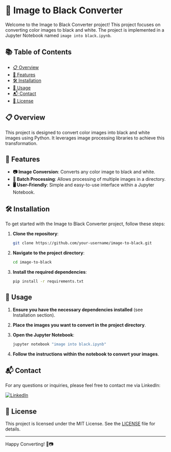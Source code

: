 # 🖤 Image to Black Converter

Welcome to the Image to Black Converter project! This project focuses on converting color images to black and white. The project is implemented in a Jupyter Notebook named `image into black.ipynb`.

## 📚 Table of Contents
- [📋 Overview](#overview)
- [🎯 Features](#features)
- [🛠️ Installation](#installation)
- [🚀 Usage](#usage)
- [📬 Contact](#contact)
- [📜 License](#license)

## 📋 Overview
This project is designed to convert color images into black and white images using Python. It leverages image processing libraries to achieve this transformation.

## 🎯 Features
- **📷 Image Conversion**: Converts any color image to black and white.
- **🔄 Batch Processing**: Allows processing of multiple images in a directory.
- **🖥️ User-Friendly**: Simple and easy-to-use interface within a Jupyter Notebook.

## 🛠️ Installation
To get started with the Image to Black Converter project, follow these steps:

1. **Clone the repository**:
    ```sh
    git clone https://github.com/your-username/image-to-black.git
    ```

2. **Navigate to the project directory**:
    ```sh
    cd image-to-black
    ```

3. **Install the required dependencies**:
    ```sh
    pip install -r requirements.txt
    ```

## 🚀 Usage

1. **Ensure you have the necessary dependencies installed** (see Installation section).

2. **Place the images you want to convert in the project directory**.

3. **Open the Jupyter Notebook**:
    ```sh
    jupyter notebook "image into black.ipynb"
    ```

4. **Follow the instructions within the notebook to convert your images**.

## 📬 Contact
For any questions or inquiries, please feel free to contact me via LinkedIn:

[![LinkedIn](https://img.shields.io/badge/LinkedIn-0077B5?style=flat-square&logo=linkedin&logoColor=white)](https://www.linkedin.com/in/syed-muqtasid-ali-91a0a623a/)

## 📜 License
This project is licensed under the MIT License. See the [LICENSE](LICENSE) file for details.

---

Happy Converting! 🖤📷

